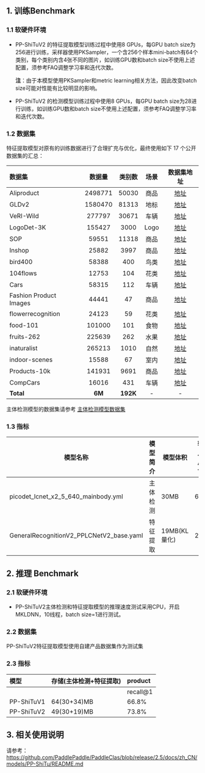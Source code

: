 ## 1. 训练Benchmark

### 1.1 软硬件环境

* PP-ShiTuV2 的特征提取模型训练过程中使用8 GPUs，每GPU batch size为256进行训练，采样器使用PKSampler，一个含256个样本mini-batch有64个类别，每个类别内含4张不同的图片，如训练GPU数和batch size不使用上述配置，须参考FAQ调整学习率和迭代次数。

  **注**：由于本模型使用PKSampler和metric learning相关方法，因此改变batch size可能对性能有比较明显的影响。

* PP-ShiTuV2 的检测模型训练过程中使用8 GPUs，每GPU batch size为28进行训练，如训练GPU数和batch size不使用上述配置，须参考FAQ调整学习率和迭代次数。

### 1.2 数据集

特征提取模型对原有的训练数据进行了合理扩充与优化，最终使用如下 17 个公开数据集的汇总：

| 数据集                 | 数据量  |  类别数  | 场景  |                                      数据集地址                                      |
| :--------------------- | :-----: | :------: | :---: | :----------------------------------------------------------------------------------: |
| Aliproduct             | 2498771 |  50030   | 商品  |      [地址](https://retailvisionworkshop.github.io/recognition_challenge_2020/)      |
| GLDv2                  | 1580470 |  81313   | 地标  |               [地址](https://github.com/cvdfoundation/google-landmark)               |
| VeRI-Wild              | 277797  |  30671   | 车辆  |                    [地址](https://github.com/PKU-IMRE/VERI-Wild)                     |
| LogoDet-3K             | 155427  |   3000   | Logo  |              [地址](https://github.com/Wangjing1551/LogoDet-3K-Dataset)              |
| SOP                    |  59551  |  11318   | 商品  |              [地址](https://cvgl.stanford.edu/projects/lifted_struct/)               |
| Inshop                 |  25882  |   3997   | 商品  |            [地址](http://mmlab.ie.cuhk.edu.hk/projects/DeepFashion.html)             |
| bird400                |  58388  |   400    | 鸟类  |          [地址](https://www.kaggle.com/datasets/gpiosenka/100-bird-species)          |
| 104flows               |  12753  |   104    | 花类  |              [地址](https://www.robots.ox.ac.uk/~vgg/data/flowers/102/)              |
| Cars                   |  58315  |   112    | 车辆  |            [地址](https://ai.stanford.edu/~jkrause/cars/car_dataset.html)            |
| Fashion Product Images |  44441  |    47    | 商品  | [地址](https://www.kaggle.com/datasets/paramaggarwal/fashion-product-images-dataset) |
| flowerrecognition      |  24123  |    59    | 花类  |         [地址](https://www.kaggle.com/datasets/aymenktari/flowerrecognition)         |
| food-101               | 101000  |   101    | 食物  |         [地址](https://data.vision.ee.ethz.ch/cvl/datasets_extra/food-101/)          |
| fruits-262             | 225639  |   262    | 水果  |            [地址](https://www.kaggle.com/datasets/aelchimminut/fruits262)            |
| inaturalist            | 265213  |   1010   | 自然  |           [地址](https://github.com/visipedia/inat_comp/tree/master/2017)            |
| indoor-scenes          |  15588  |    67    | 室内  |       [地址](https://www.kaggle.com/datasets/itsahmad/indoor-scenes-cvpr-2019)       |
| Products-10k           | 141931  |   9691   | 商品  |                       [地址](https://products-10k.github.io/)                        |
| CompCars               |  16016  |   431    | 车辆  |     [地址](http://​​​​​​http://ai.stanford.edu/~jkrause/cars/car_dataset.html​)      |
| **Total**              | **6M**  | **192K** |   -   |                                          -                                           |


主体检测模型的数据集请参考 [主体检测模型数据集](https://github.com/PaddlePaddle/PaddleClas/blob/release%2F2.5/docs/zh_CN/training/PP-ShiTu/mainbody_detection.md#1-%E6%95%B0%E6%8D%AE%E9%9B%86)

### 1.3 指标

| 模型名称                                 | 模型简介 | 模型体积     | 输入尺寸 | ips |
| ---------------------------------------- | -------- | ------------ | -------- | --- |
| picodet_lcnet_x2_5_640_mainbody.yml      | 主体检测 | 30MB | 640      | 21 |
| GeneralRecognitionV2_PPLCNetV2_base.yaml | 特征提取 | 19MB(KL量化) | 224      | 163 |


## 2. 推理 Benchmark

### 2.1 软硬件环境

* PP-ShiTuV2主体检测和特征提取模型的推理速度测试采用CPU，开启MKLDNN，10线程，batch size=1进行测试。


### 2.2 数据集

PP-ShiTuV2特征提取模型使用自建产品数据集作为测试集

### 2.3 指标

| 模型       | 存储(主体检测+特征提取) | product |
| :--------- | :---------------------- | :------------------ |
|            |                         | recall@1            |
| PP-ShiTuV1 | 64(30+34)MB             | 66.8%                 |
| PP-ShiTuV2 | 49(30+19)MB               | 73.8%                 |


## 3. 相关使用说明
请参考：https://github.com/PaddlePaddle/PaddleClas/blob/release/2.5/docs/zh_CN/models/PP-ShiTu/README.md
